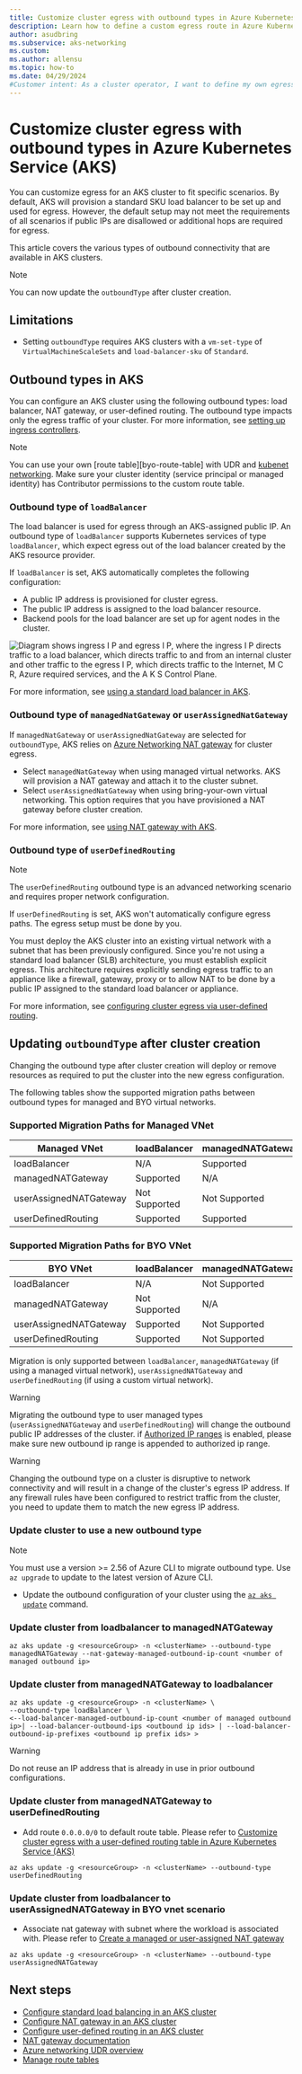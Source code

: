 ```yaml
---
title: Customize cluster egress with outbound types in Azure Kubernetes Service (AKS)
description: Learn how to define a custom egress route in Azure Kubernetes Service (AKS)
author: asudbring
ms.subservice: aks-networking
ms.custom:
ms.author: allensu
ms.topic: how-to
ms.date: 04/29/2024
#Customer intent: As a cluster operator, I want to define my own egress paths with user-defined routes. Since I define this up front I do not want AKS provided load balancer configurations.
---
```


# Customize cluster egress with outbound types in Azure Kubernetes Service (AKS)

You can customize egress for an AKS cluster to fit specific scenarios. By default, AKS will provision a standard SKU load balancer to be set up and used for egress. However, the default setup may not meet the requirements of all scenarios if public IPs are disallowed or additional hops are required for egress.

This article covers the various types of outbound connectivity that are available in AKS clusters.
 
> [!NOTE]
> You can now update the `outboundType` after cluster creation.

## Limitations

- Setting `outboundType` requires AKS clusters with a `vm-set-type` of `VirtualMachineScaleSets` and `load-balancer-sku` of `Standard`.

## Outbound types in AKS

You can configure an AKS cluster using the following outbound types: load balancer, NAT gateway, or user-defined routing. The outbound type impacts only the egress traffic of your cluster. For more information, see [setting up ingress controllers](ingress-basic.md).

> [!NOTE]
> You can use your own [route table][byo-route-table] with UDR and [kubenet networking](../aks/configure-kubenet.md). Make sure your cluster identity (service principal or managed identity) has Contributor permissions to the custom route table.

### Outbound type of `loadBalancer`

The load balancer is used for egress through an AKS-assigned public IP. An outbound type of `loadBalancer` supports Kubernetes services of type `loadBalancer`, which expect egress out of the load balancer created by the AKS resource provider.

If `loadBalancer` is set, AKS automatically completes the following configuration:

- A public IP address is provisioned for cluster egress.
- The public IP address is assigned to the load balancer resource.
- Backend pools for the load balancer are set up for agent nodes in the cluster.

![Diagram shows ingress I P and egress I P, where the ingress I P directs traffic to a load balancer, which directs traffic to and from an internal cluster and other traffic to the egress I P, which directs traffic to the Internet, M C R, Azure required services, and the A K S Control Plane.](media/egress-outboundtype/outboundtype-lb.png)

For more information, see [using a standard load balancer in AKS](load-balancer-standard.md).

### Outbound type of `managedNatGateway` or `userAssignedNatGateway`

If `managedNatGateway` or `userAssignedNatGateway` are selected for `outboundType`, AKS relies on [Azure Networking NAT gateway](../virtual-network/nat-gateway/manage-nat-gateway.md) for cluster egress.

- Select `managedNatGateway` when using managed virtual networks. AKS will provision a NAT gateway and attach it to the cluster subnet.
- Select `userAssignedNatGateway` when using bring-your-own virtual networking. This option requires that you have provisioned a NAT gateway before cluster creation.

For more information, see [using NAT gateway with AKS](nat-gateway.md).

### Outbound type of `userDefinedRouting`

> [!NOTE]
> The `userDefinedRouting` outbound type is an advanced networking scenario and requires proper network configuration.

If `userDefinedRouting` is set, AKS won't automatically configure egress paths. The egress setup must be done by you.

You must deploy the AKS cluster into an existing virtual network with a subnet that has been previously configured. Since you're not using a standard load balancer (SLB) architecture, you must establish explicit egress. This architecture requires explicitly sending egress traffic to an appliance like a firewall, gateway, proxy or to allow NAT to be done by a public IP assigned to the standard load balancer or appliance.

For more information, see [configuring cluster egress via user-defined routing](egress-udr.md).

## Updating `outboundType` after cluster creation

Changing the outbound type after cluster creation will deploy or remove resources as required to put the cluster into the new egress configuration.

The following tables show the supported migration paths between outbound types for managed and BYO virtual networks.

### Supported Migration Paths for Managed VNet

| Managed VNet           | loadBalancer  | managedNATGateway | userAssignedNATGateway | userDefinedRouting |
|------------------------|---------------|-------------------|------------------------|--------------------|
| loadBalancer           | N/A           | Supported         | Not Supported          | Not Supported      |
| managedNATGateway      | Supported     | N/A               | Not Supported          | Not Supported      |
| userAssignedNATGateway | Not Supported | Not Supported     | N/A                    | Not Supported      |
| userDefinedRouting     | Supported     | Supported         | Not Supported          | N/A                |

### Supported Migration Paths for BYO VNet

| BYO VNet               | loadBalancer  | managedNATGateway | userAssignedNATGateway | userDefinedRouting |
|------------------------|---------------|-------------------|------------------------|--------------------|
| loadBalancer           | N/A           | Not Supported     | Supported              | Supported          |
| managedNATGateway      | Not Supported | N/A               | Not Supported          | Not Supported      |
| userAssignedNATGateway | Supported     | Not Supported     | N/A                    | Supported          |
| userDefinedRouting     | Supported     | Not Supported     | Supported              | N/A                |

Migration is only supported between `loadBalancer`, `managedNATGateway` (if using a managed virtual network), `userAssignedNATGateway` and `userDefinedRouting` (if using a custom virtual network).

> [!WARNING] 
> Migrating the outbound type to user managed types (`userAssignedNATGateway` and `userDefinedRouting`) will change the outbound public IP addresses of the cluster. 
> if [Authorized IP ranges](./api-server-authorized-ip-ranges.md) is enabled, please make sure new outbound ip range is appended to authorized ip range.

> [!WARNING]
> Changing the outbound type on a cluster is disruptive to network connectivity and will result in a change of the cluster's egress IP address. If any firewall rules have been configured to restrict traffic from the cluster, you need to update them to match the new egress IP address.

### Update cluster to use a new outbound type

> [!NOTE]
> You must use a version >= 2.56 of Azure CLI to migrate outbound type. Use `az upgrade` to update to the latest version of Azure CLI. 

* Update the outbound configuration of your cluster using the [`az aks update`][az-aks-update] command.

### Update cluster from loadbalancer to managedNATGateway  

```azurecli-interactive
az aks update -g <resourceGroup> -n <clusterName> --outbound-type managedNATGateway --nat-gateway-managed-outbound-ip-count <number of managed outbound ip>
```

### Update cluster from managedNATGateway to loadbalancer

```azurecli-interactive
az aks update -g <resourceGroup> -n <clusterName> \
--outbound-type loadBalancer \
<--load-balancer-managed-outbound-ip-count <number of managed outbound ip>| --load-balancer-outbound-ips <outbound ip ids> | --load-balancer-outbound-ip-prefixes <outbound ip prefix ids> >
```

> [!WARNING]
> Do not reuse an IP address that is already in use in prior outbound configurations.

### Update cluster from managedNATGateway to userDefinedRouting

- Add route `0.0.0.0/0` to default route table. Please refer to [Customize cluster egress with a user-defined routing table in Azure Kubernetes Service (AKS)](egress-udr.md)

```azurecli-interactive
az aks update -g <resourceGroup> -n <clusterName> --outbound-type userDefinedRouting
```

### Update cluster from loadbalancer to userAssignedNATGateway in BYO vnet scenario

- Associate nat gateway with subnet where the workload is associated with. Please refer to [Create a managed or user-assigned NAT gateway](nat-gateway.md)

```azurecli-interactive
az aks update -g <resourceGroup> -n <clusterName> --outbound-type userAssignedNATGateway
```

## Next steps

- [Configure standard load balancing in an AKS cluster](load-balancer-standard.md)
- [Configure NAT gateway in an AKS cluster](nat-gateway.md)
- [Configure user-defined routing in an AKS cluster](egress-udr.md)
- [NAT gateway documentation](./nat-gateway.md)
- [Azure networking UDR overview](../virtual-network/virtual-networks-udr-overview.md)
- [Manage route tables](../virtual-network/manage-route-table.yml)

<!-- LINKS - internal -->
[az-aks-update]: /cli/azure/aks#az_aks_update


